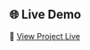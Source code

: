 ## 🌐 Live Demo

🔗 [View Project Live](https://tejaschorge.github.io/Html-css-ui-library/Watermelon/)
